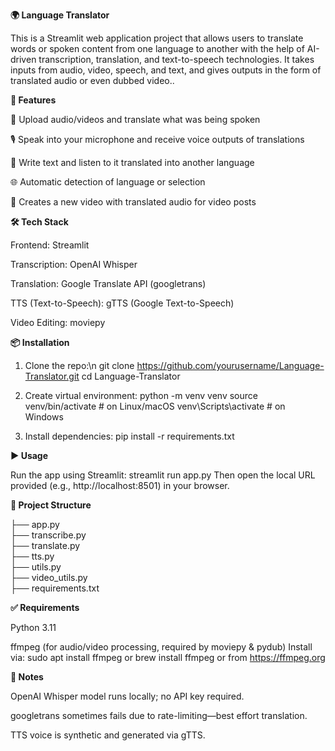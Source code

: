 **🌍 Language Translator**

This is a Streamlit web application project that allows users to translate words or spoken content from one language to another with the help of AI-driven transcription, translation, and text-to-speech technologies. It takes inputs from audio, video, speech, and text, and gives outputs in the form of translated audio or even dubbed video..

**🚀 Features**

🎥 Upload audio/videos and translate what was being spoken

🎙️ Speak into your microphone and receive voice outputs of translations

📝 Write text and listen to it translated into another language

🌐 Automatic detection of language or selection

📼 Creates a new video with translated audio for video posts

**🛠️ Tech Stack**

Frontend: Streamlit

Transcription: OpenAI Whisper

Translation: Google Translate API (googletrans)

TTS (Text-to-Speech): gTTS (Google Text-to-Speech)

Video Editing: moviepy

**📦 Installation**

1. Clone the repo:\n
git clone https://github.com/yourusername/Language-Translator.git
cd Language-Translator

2. Create virtual environment:
python -m venv venv
source venv/bin/activate    # on Linux/macOS
venv\Scripts\activate       # on Windows

3. Install dependencies:
pip install -r requirements.txt

**▶️ Usage**

Run the app using Streamlit:
streamlit run app.py
Then open the local URL provided (e.g., http://localhost:8501) in your browser.

**📁 Project Structure**

├── app.py              
├── transcribe.py         
├── translate.py         
├── tts.py                
├── utils.py             
├── video_utils.py        
├── requirements.txt 

**✅ Requirements**

Python 3.11

ffmpeg (for audio/video processing, required by moviepy & pydub)
Install via: sudo apt install ffmpeg or brew install ffmpeg or from https://ffmpeg.org

**📌 Notes**

OpenAI Whisper model runs locally; no API key required.

googletrans sometimes fails due to rate-limiting—best effort translation.

TTS voice is synthetic and generated via gTTS.
